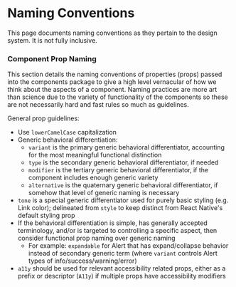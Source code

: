 # Naming Conventions

This page documents naming conventions as they pertain to the design system. It is not fully inclusive.

### Component Prop Naming

This section details the naming conventions of properties (props) passed into the components package to give a high level vernacular of how we think about the aspects of a component. Naming practices are more art than science due to the variety of functionality of the components so these are not necessarily hard and fast rules so much as guidelines.

General prop guidelines:
- Use `lowerCamelCase` capitalization
- Generic behavioral differentiation:
  - `variant` is the primary generic behavioral differentiator, accounting for the most meaningful functional distinction
  - `type` is the secondary generic behavioral differentiator, if needed
  - `modifier` is the tertiary generic behavioral differentiator, if the component includes enough generic variety
  - `alternative` is the quaternary generic behavioral differentiator, if somehow that level of generic naming is necessary
- `tone` is a special generic differentiator used for purely basic styling (e.g. Link color); delineated from `style` to keep distinct from React Native's default styling prop
- If the behavioral differentiation is simple, has generally accepted terminology, and/or is targeted to controlling a specific aspect, then consider functional prop naming over generic naming
  - For example: `expandable` for Alert that has expand/collapse behavior instead of secondary generic term (where `variant` controls Alert types of info/success/warning/error)
- `a11y` should be used for relevant accessibility related props, either as a prefix or descriptor (`A11y`) if multiple props have accessibility modifiers

